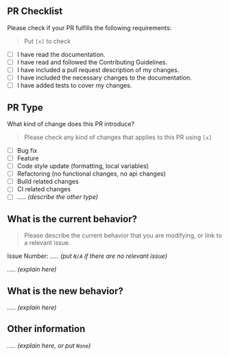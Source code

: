 ## PR Checklist
Please check if your PR fulfills the following requirements:
> Put `[x]` to check
- [ ] I have read the documentation.
- [ ] I have read and followed the Contributing Guidelines.
- [ ] I have included a pull request description of my changes.
- [ ] I have included the necessary changes to the documentation.
- [ ] I have added tests to cover my changes.

## PR Type
What kind of change does this PR introduce?
> Please check any kind of changes that applies to this PR using `[x]`
- [ ] Bug fix
- [ ] Feature
- [ ] Code style update (formatting, local variables)
- [ ] Refactoring (no functional changes, no api changes)
- [ ] Build related changes
- [ ] CI related changes
- [ ] *..... (describe the other type)*

## What is the current behavior?
> Please describe the current behavior that you are modifying, or link to a relevant issue.

Issue Number: *..... (put `N/A` if there are no relevant issue)*

*..... (explain here)*

## What is the new behavior?
*..... (explain here)*

## Other information
*..... (explain here, or put `None`)*
